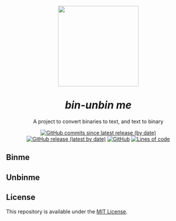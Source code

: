 <h1 align="center">
  <br>
    <img src="" width="220" height="220">
  <br><br>
  <i>bin-unbin me</i>
</h1>
<p align="center">A project to convert binaries to text, and text to binary</p>
<!-- #region Shields -->
<p align="center">
    <a href="https://github.com/nico-castell/bin-unbin/commits"><img alt="GitHub commits since latest release (by date)" src="https://img.shields.io/github/commits-since/nico-castell/bin-unbin/latest?label=Commits%20since%20last%20release&color=informational&style=flat-square"></a>
    <a href="https://github.com/nico-castell/bin-unbin/releases"><img alt="GitHub release (latest by date)" src="https://img.shields.io/github/v/release/nico-castell/bin-unbin?color=informational&label=Release&style=flat-square"></a>
    <a href="LICENSE"><img alt="GitHub" src="https://img.shields.io/github/license/nico-castell/bin-unbin?color=informational&label=License&style=flat-square"></a>
    <a href="https://github.com/nico-castell/bin-unbin"><img alt="Lines of code" src="https://img.shields.io/tokei/lines/github/nico-castell/bin-unbin?label=Lines%20of%20code&color=informational&style=flat-square"></a>
</p>
<!-- #endregion -->

## Binme

## Unbinme

## License

This repository is available under the [MIT License](LICENSE).
